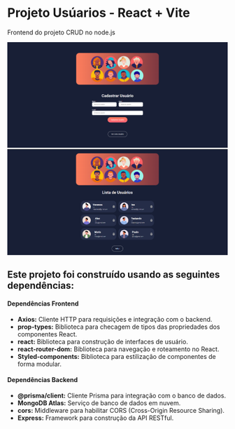 # Projeto Usúarios -  React + Vite

Frontend do projeto CRUD no node.js

![Foto](https://github.com/nessatunes/cadastro-de-usuarios-frontend-backend/blob/main/cadastro-usuarios-front/src/assets/foto1.png)
![Foto](https://github.com/nessatunes/cadastro-de-usuarios-frontend-backend/blob/main/cadastro-usuarios-front/src/assets/foto2.png)

## Este projeto foi construído usando as seguintes dependências:

#### Dependências Frontend

- **Axios:** Cliente HTTP para requisições e integração com o backend.
- **prop-types:** Biblioteca para checagem de tipos das propriedades dos componentes React.
- **react:** Biblioteca para construção de interfaces de usuário.
- **react-router-dom:** Biblioteca para navegação e roteamento no React.
- **Styled-components:** Biblioteca para estilização de componentes de forma modular.

#### Dependências Backend
- **@prisma/client:** Cliente Prisma para integração com o banco de dados.
- **MongoDB Atlas:** Serviço de banco de dados em nuvem.
- **cors:** Middleware para habilitar CORS (Cross-Origin Resource Sharing).
- **Express:** Framework para construção da API RESTful.

